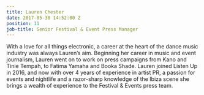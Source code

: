 ```yaml
---
title: Lauren Chester
date: 2017-05-30 14:52:00 Z
position: 11
job-title: Senior Festival & Event Press Manager
---
```


With a love for all things electronic, a career at the heart of the dance music industry was always Lauren’s aim. Beginning her career in music and event journalism, Lauren went on to work on press campaigns from Kano and Tinie Tempah, to Fatima Yamaha and Booka Shade. Lauren joined Listen Up in 2016, and now with over 4 years of experience in artist PR, a passion for events and nightlife and a razor-sharp knowledge of the Ibiza scene she brings a wealth of experience to the Festival & Events press team.
